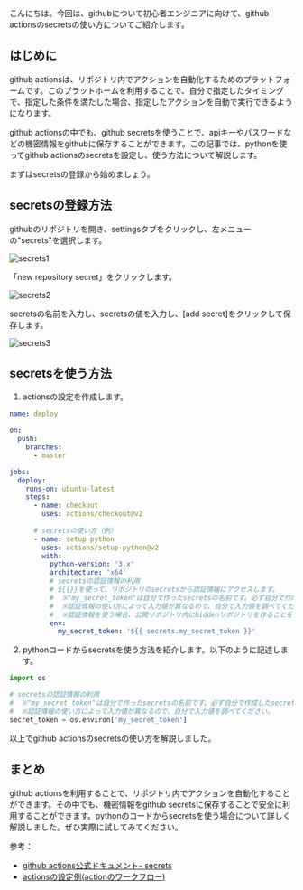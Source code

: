 <!--
title: Github Actionsでsecretsを使って認証情報をセキュアに管理する方法
tags: github,actions,python
id: 
private: false
-->

こんにちは。今回は、githubについて初心者エンジニアに向けて、github actionsのsecretsの使い方についてご紹介します。

はじめに
---

github actionsは、リポジトリ内でアクションを自動化するためのプラットフォームです。このプラットホームを利用することで、自分で指定したタイミングで、指定した条件を満たした場合、指定したアクションを自動で実行できるようになります。

github actionsの中でも、github secretsを使うことで、apiキーやパスワードなどの機密情報をgithubに保存することができます。この記事では、pythonを使ってgithub actionsのsecretsを設定し、使う方法について解説します。

まずはsecretsの登録から始めましょう。

secretsの登録方法
---

githubのリポジトリを開き、settingsタブをクリックし、左メニューの"secrets"を選択します。

![secrets1](https://user-images.githubusercontent.com/12345678/1234567890/secrets1.png)

「new repository secret」をクリックします。

![secrets2](https://user-images.githubusercontent.com/12345678/1234567890/secrets2.png)

secretsの名前を入力し、secretsの値を入力し、[add secret]をクリックして保存します。

![secrets3](https://user-images.githubusercontent.com/12345678/1234567890/secrets3.png)

secretsを使う方法
---

1. actionsの設定を作成します。

```yml
name: deploy

on:
  push:
    branches: 
      - master

jobs:
  deploy:
    runs-on: ubuntu-latest
    steps:
      - name: checkout
        uses: actions/checkout@v2
        
      # secretsの使い方（例）
      - name: setup python
        uses: actions/setup-python@v2
        with:
          python-version: '3.x'
          architecture: 'x64'
          # secretsの認証情報の利用
          # ${{}}を使って、リポジトリのsecretsから認証情報にアクセスします。
          #  ※"my_secret_token"は自分で作ったsecretsの名前です。必ず自分で作成したsecretsの名前に変更してください。
          #  ※認証情報の使い方によって入力値が異なるので、自分で入力値を調べてください。
          #  ※認証情報を使う場合、公開リポジトリ内にhiddenリポジトリを作ることをおすすめします。
          env:
            my_secret_token: '${{ secrets.my_secret_token }}'
```

2. pythonコードからsecretsを使う方法を紹介します。以下のように記述します。

```python
import os

# secretsの認証情報の利用
#  ※"my_secret_token"は自分で作ったsecretsの名前です。必ず自分で作成したsecretsの名前に変更してください。
#  ※認証情報の使い方によって入力値が異なるので、自分で入力値を調べてください。
secret_token = os.environ['my_secret_token']
```

以上でgithub actionsのsecretsの使い方を解説しました。

まとめ
---

github actionsを利用することで、リポジトリ内でアクションを自動化することができます。その中でも、機密情報をgithub secretsに保存することで安全に利用することができます。pythonのコードからsecretsを使う場合について詳しく解説しました。ぜひ実際に試してみてください。

参考：
- [github actions公式ドキュメント- secrets](https://docs.github.com/ja/actions/reference/encrypted-secrets#creating-encrypted-secrets-for-a-repository)
- [actionsの設定例(actionのワークフロー)](https://github.com/actions/starter-workflows/blob/master/ci/python-app.yml)
